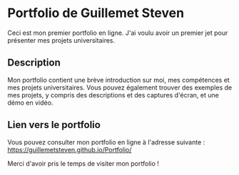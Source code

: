 # Portfolio de Guillemet Steven

Ceci est mon premier portfolio en ligne. J'ai voulu avoir un premier jet pour présenter mes projets universitaires.

## Description

Mon portfolio contient une brève introduction sur moi, mes compétences et mes projets universitaires. Vous pouvez également trouver des exemples de mes projets, y compris des descriptions et des captures d'écran, et une démo en vidéo.

## Lien vers le portfolio

Vous pouvez consulter mon portfolio en ligne à l'adresse suivante : <https://guillemetsteven.github.io/Portfolio/>

Merci d'avoir pris le temps de visiter mon portfolio !

